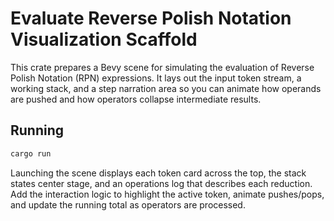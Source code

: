 # Evaluate Reverse Polish Notation Visualization Scaffold

This crate prepares a Bevy scene for simulating the evaluation of Reverse Polish Notation (RPN) expressions. It lays out the input token stream, a working stack, and a step narration area so you can animate how operands are pushed and how operators collapse intermediate results.

## Running

```sh
cargo run
```

Launching the scene displays each token card across the top, the stack states center stage, and an operations log that describes each reduction. Add the interaction logic to highlight the active token, animate pushes/pops, and update the running total as operators are processed.
